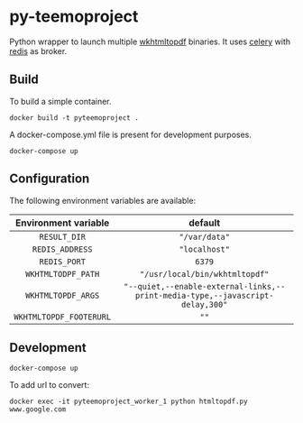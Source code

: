 # py-teemoproject
Python wrapper to launch multiple [wkhtmltopdf](https://wkhtmltopdf.org/) binaries.
It uses [celery](http://www.celeryproject.org/) with [redis](https://redis.io) as broker.


## Build

To build a simple container.
```
docker build -t pyteemoproject .
```

A docker-compose.yml file is present for development purposes.
```
docker-compose up
```

## Configuration

The following environment variables are available:

|   Environment variable  |                                    default                                    |
|:-----------------------:|:-----------------------------------------------------------------------------:|
|       `RESULT_DIR`      |                                 `"/var/data"`                                 |
|     `REDIS_ADDRESS`     |                                 `"localhost"`                                 |
|       `REDIS_PORT`      |                                     `6379`                                    |
|    `WKHTMLTODPF_PATH`   |                         `"/usr/local/bin/wkhtmltopdf"`                        |
|    `WKHTMLTOPDF_ARGS`   | `"--quiet,--enable-external-links,--print-media-type,--javascript-delay,300"` |
| `WKHTMLTOPDF_FOOTERURL` |                                      `""`                                     |


## Development

```
docker-compose up
```

To add url to convert:
```
docker exec -it pyteemoproject_worker_1 python htmltopdf.py www.google.com
```
